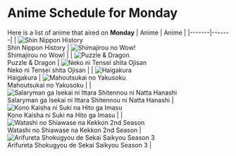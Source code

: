 # Anime Schedule for Monday
Here is a list of anime that aired on **Monday** 
| Anime | Anime |
|-------|-------|
| ![Shin Nippon History](https://cdn.myanimelist.net/images/anime/1433/134811.webp)<br>Shin Nippon History | ![Shimajirou no Wow!](https://cdn.myanimelist.net/images/anime/9/50737.webp)<br>Shimajirou no Wow! |
| ![Puzzle & Dragon](https://cdn.myanimelist.net/images/anime/1535/95070.webp)<br>Puzzle & Dragon | ![Neko ni Tensei shita Ojisan](https://cdn.myanimelist.net/images/anime/1659/144170.webp)<br>Neko ni Tensei shita Ojisan |
| ![Haigakura](https://cdn.myanimelist.net/images/anime/1214/142185.webp)<br>Haigakura | ![Mahoutsukai no Yakusoku](https://cdn.myanimelist.net/images/anime/1116/146903.webp)<br>Mahoutsukai no Yakusoku |
| ![Salaryman ga Isekai ni Ittara Shitennou ni Natta Hanashi](https://cdn.myanimelist.net/images/anime/1668/144352.webp)<br>Salaryman ga Isekai ni Ittara Shitennou ni Natta Hanashi | ![Kono Kaisha ni Suki na Hito ga Imasu](https://cdn.myanimelist.net/images/anime/1123/146384.webp)<br>Kono Kaisha ni Suki na Hito ga Imasu |
| ![Watashi no Shiawase na Kekkon 2nd Season](https://cdn.myanimelist.net/images/anime/1946/146770.webp)<br>Watashi no Shiawase na Kekkon 2nd Season | ![Arifureta Shokugyou de Sekai Saikyou Season 3](https://cdn.myanimelist.net/images/anime/1553/145597.webp)<br>Arifureta Shokugyou de Sekai Saikyou Season 3 |
